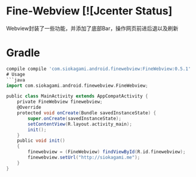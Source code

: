 # Fine-Webview [![Jcenter Status]
Webview封装了一些功能，并添加了底部Bar，操作网页前进后退以及刷新 
# Gradle
```groovy
compile compile 'com.siokagami.android.finewebview:FineWebview:0.5.1'
# Usage
```java
import com.siokagami.android.finewebview.FineWebview;

public class MainActivity extends AppCompatActivity {
    private FineWebview finewebview;
    @Override
    protected void onCreate(Bundle savedInstanceState) {
        super.onCreate(savedInstanceState);
        setContentView(R.layout.activity_main);
        init();
    }
    public void init()
    {
        finewebview = (FineWebview) findViewById(R.id.finewebview);
        finewebview.setUrl("http://siokagami.me");
    }
}
 